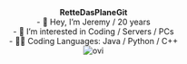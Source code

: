 <div align="center">
<b>RetteDasPlaneGit</b>
</div>

<div align="center">
- 👋 Hey, I’m Jeremy / 20 years
</div>

<div align="center">
- 👀 I’m interested in Coding / Servers / PCs
</div>


<div align="center">
- 👨‍💻 Coding Languages: Java / Python / C++
</div>
<div align="center">
<img src="https://github-readme-stats.vercel.app/api/top-langs?username=RetteDasPlanetGit&show_icons=true&locale=en&layout=compact&theme=chartreuse-dark" alt="ovi" />
</div>
